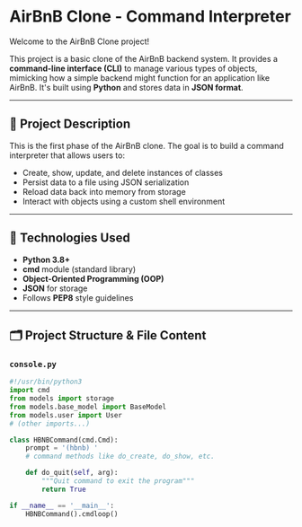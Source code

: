# AirBnB Clone - Command Interpreter

Welcome to the AirBnB Clone project!

This project is a basic clone of the AirBnB backend system. It provides a **command-line interface (CLI)** to manage various types of objects, mimicking how a simple backend might function for an application like AirBnB. It's built using **Python** and stores data in **JSON format**.

---

## 📌 Project Description

This is the first phase of the AirBnB clone. The goal is to build a command interpreter that allows users to:

- Create, show, update, and delete instances of classes
- Persist data to a file using JSON serialization
- Reload data back into memory from storage
- Interact with objects using a custom shell environment

---

## 🧰 Technologies Used

- **Python 3.8+**
- **cmd** module (standard library)
- **Object-Oriented Programming (OOP)**
- **JSON** for storage
- Follows **PEP8** style guidelines

---

## 🗂️ Project Structure & File Content

### `console.py`

```python
#!/usr/bin/python3
import cmd
from models import storage
from models.base_model import BaseModel
from models.user import User
# (other imports...)

class HBNBCommand(cmd.Cmd):
    prompt = '(hbnb) '
    # command methods like do_create, do_show, etc.

    def do_quit(self, arg):
        """Quit command to exit the program"""
        return True

if __name__ == '__main__':
    HBNBCommand().cmdloop()

